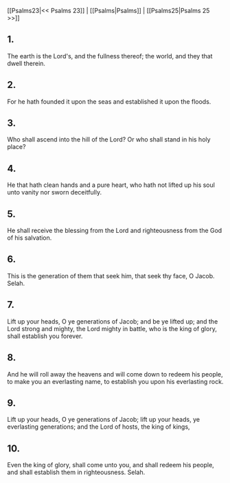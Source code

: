 [[Psalms23|<< Psalms 23]] | [[Psalms|Psalms]] | [[Psalms25|Psalms 25 >>]]
## 1.
The earth is the Lord\'s, and the fullness thereof; the world, and they that dwell therein.
## 2.
For he hath founded it upon the seas and established it upon the floods.
## 3.
Who shall ascend into the hill of the Lord? Or who shall stand in his holy place?
## 4.
He that hath clean hands and a pure heart, who hath not lifted up his soul unto vanity nor sworn deceitfully.
## 5.
He shall receive the blessing from the Lord and righteousness from the God of his salvation.
## 6.
This is the generation of them that seek him, that seek thy face, O Jacob. Selah.
## 7.
Lift up your heads, O ye generations of Jacob; and be ye lifted up; and the Lord strong and mighty, the Lord mighty in battle, who is the king of glory, shall establish you forever.
## 8.
And he will roll away the heavens and will come down to redeem his people, to make you an everlasting name, to establish you upon his everlasting rock.
## 9.
Lift up your heads, O ye generations of Jacob; lift up your heads, ye everlasting generations; and the Lord of hosts, the king of kings,
## 10.
Even the king of glory, shall come unto you, and shall redeem his people, and shall establish them in righteousness. Selah.

